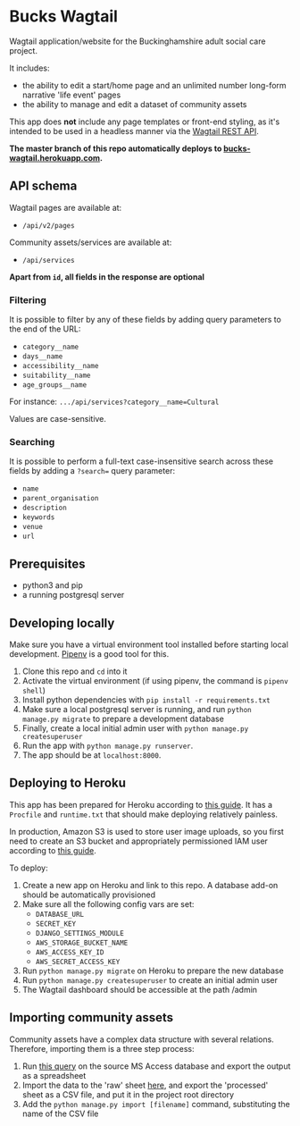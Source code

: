 # Bucks Wagtail

Wagtail application/website for the Buckinghamshire adult social care project.

It includes:

- the ability to edit a start/home page and an unlimited number long-form narrative 'life event' pages
- the ability to manage and edit a dataset of community assets

This app does **not** include any page templates or front-end styling, as it's intended to be used in a headless manner via the [Wagtail REST API](http://docs.wagtail.io/en/v2.0/advanced_topics/api/index.html).


**The master branch of this repo automatically deploys to [bucks-wagtail.herokuapp.com](http://bucks-wagtail.herokuapp.com).**

## API schema

Wagtail pages are available at:

- `/api/v2/pages`

Community assets/services are available at:

- `/api/services`

**Apart from `id`, all fields in the response are optional**

### Filtering

It is possible to filter by any of these fields by adding query parameters to the end of the URL:

- `category__name`
- `days__name`
- `accessibility__name`
- `suitability__name`
- `age_groups__name`

For instance: `.../api/services?category__name=Cultural`

Values are case-sensitive.

### Searching

It is possible to perform a full-text case-insensitive search across these fields by adding a `?search=` query parameter:

- `name`
- `parent_organisation`
- `description`
- `keywords`
- `venue`
- `url`

## Prerequisites

- python3 and pip
- a running postgresql server

## Developing locally

Make sure you have a virtual environment tool installed before starting local development. [Pipenv](https://docs.pipenv.org/en/latest/) is a good tool for this.

1. Clone this repo and `cd` into it
2. Activate the virtual environment (if using pipenv, the command is `pipenv shell`)
3. Install python dependencies with `pip install -r requirements.txt`
4. Make sure a local postgresql server is running, and run `python manage.py migrate` to prepare a development database
5. Finally, create a local initial admin user with `python manage.py createsuperuser`
6. Run the app with `python manage.py runserver`.
6. The app should be at `localhost:8000`.

## Deploying to Heroku

This app has been prepared for Heroku according to [this guide](https://wagtail.io/blog/wagtail-heroku-2017/). It has a `Procfile` and `runtime.txt` that should make deploying relatively painless.

In production, Amazon S3 is used to store user image uploads, so you first need to create an S3 bucket and appropriately permissioned IAM user according to [this guide](https://wagtail.io/blog/amazon-s3-for-media-files/).

To deploy:

1. Create a new app on Heroku and link to this repo. A database add-on should be automatically provisioned
2. Make sure all the following config vars are set:
    - `DATABASE_URL`
    - `SECRET_KEY`
    - `DJANGO_SETTINGS_MODULE`
    - `AWS_STORAGE_BUCKET_NAME`
    - `AWS_ACCESS_KEY_ID`
    - `AWS_SECRET_ACCESS_KEY`
3. Run `python manage.py migrate` on Heroku to prepare the new database
4. Run `python manage.py createsuperuser` to create an initial admin user
5. The Wagtail dashboard should be accessible at the path /admin

## Importing community assets

Community assets have a complex data structure with several relations. Therefore, importing them is a three step process:

1. Run [this query](https://gist.github.com/jhackett1/7592e3400362a9a07b2938db0e21d068) on the source MS Access database and export the output as a spreadsheet
2. Import the data to the 'raw' sheet [here](https://docs.google.com/spreadsheets/d/1dCfvWVy4GgJrL4AdNKhs2d2KYktuWFiarNJbTOh7mG4/edit?usp=sharing), and export the 'processed' sheet as a CSV file, and put it in the project root directory
3. Add the `python manage.py import [filename]` command, substituting the name of the CSV file